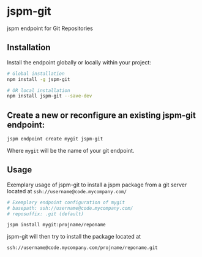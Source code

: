 jspm-git
==========

jspm endpoint for Git Repositories

## Installation

Install the endpoint globally or locally within your project:

```bash
# Global installation
npm install -g jspm-git

# OR local installation
npm install jspm-git --save-dev

```

## Create a new or reconfigure an existing jspm-git endpoint:

```bash
jspm endpoint create mygit jspm-git
```
Where `mygit` will be the name of your git endpoint.


## Usage
Exemplary usage of jspm-git to install a jspm package from a git server located at `ssh://username@code.mycompany.com/`

```bash
# Exemplary endpoint configuration of mygit
# basepath: ssh://username@code.mycompany.com/
# reposuffix: .git (default)

jspm install mygit:projname/reponame
```

jspm-git will then try to install the package located at
```
ssh://username@code.mycompany.com/projname/reponame.git
```
